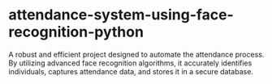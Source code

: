 # attendance-system-using-face-recognition-python
A robust and efficient project designed to automate the attendance process. By utilizing advanced face recognition algorithms, it accurately identifies individuals, captures attendance data, and stores it in a secure database.
